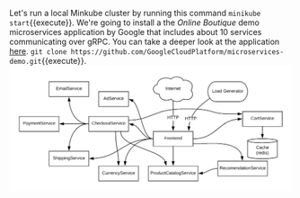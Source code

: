 Let's run a local Minkube cluster by running this command `minikube start`{{execute}}.
We're going to install a the _Online Boutique_ demo microservices application by Google that includes about 10 services communicating over gRPC. You can take a deeper look at the application [here](https://github.com/GoogleCloudPlatform/microservices-demo).
`git clone https://github.com/GoogleCloudPlatform/microservices-demo.git`{{execute}}.
![app-architecture](architecture-diagram.png)
